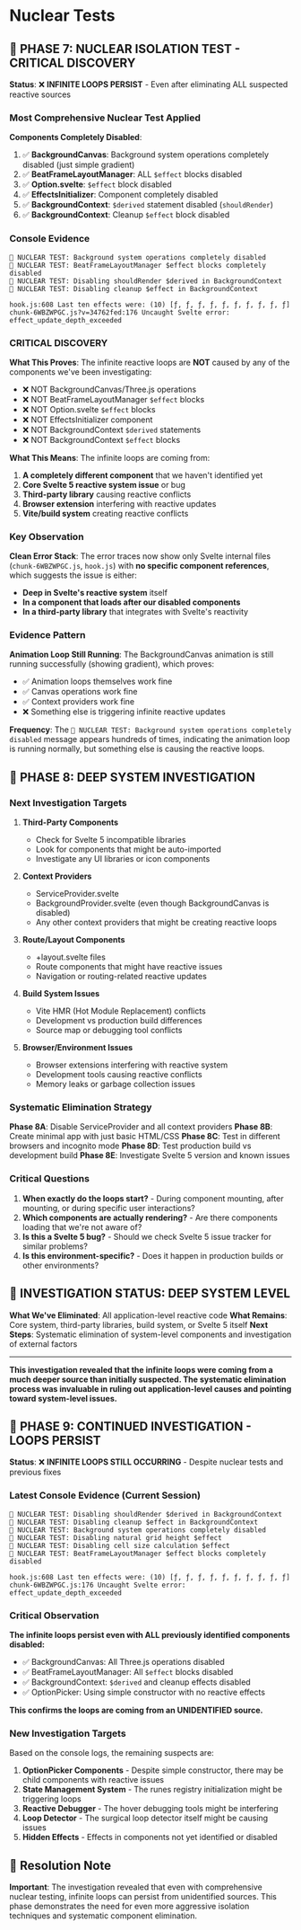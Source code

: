 # Nuclear Tests

## 🚨 PHASE 7: NUCLEAR ISOLATION TEST - CRITICAL DISCOVERY

**Status**: ❌ **INFINITE LOOPS PERSIST** - Even after eliminating ALL suspected reactive sources

### **Most Comprehensive Nuclear Test Applied**

**Components Completely Disabled**:

1. ✅ **BackgroundCanvas**: Background system operations completely disabled (just simple gradient)
2. ✅ **BeatFrameLayoutManager**: ALL `$effect` blocks disabled
3. ✅ **Option.svelte**: `$effect` block disabled
4. ✅ **EffectsInitializer**: Component completely disabled
5. ✅ **BackgroundContext**: `$derived` statement disabled (`shouldRender`)
6. ✅ **BackgroundContext**: Cleanup `$effect` block disabled

### **Console Evidence**

```
🧪 NUCLEAR TEST: Background system operations completely disabled
🧪 NUCLEAR TEST: BeatFrameLayoutManager $effect blocks completely disabled
🧪 NUCLEAR TEST: Disabling shouldRender $derived in BackgroundContext
🧪 NUCLEAR TEST: Disabling cleanup $effect in BackgroundContext

hook.js:608 Last ten effects were: (10) [ƒ, ƒ, ƒ, ƒ, ƒ, ƒ, ƒ, ƒ, ƒ, ƒ]
chunk-6WBZWPGC.js?v=34762fed:176 Uncaught Svelte error: effect_update_depth_exceeded
```

### **CRITICAL DISCOVERY**

**What This Proves**: The infinite reactive loops are **NOT** caused by any of the components we've been investigating:

- ❌ NOT BackgroundCanvas/Three.js operations
- ❌ NOT BeatFrameLayoutManager `$effect` blocks
- ❌ NOT Option.svelte `$effect` blocks
- ❌ NOT EffectsInitializer component
- ❌ NOT BackgroundContext `$derived` statements
- ❌ NOT BackgroundContext `$effect` blocks

**What This Means**: The infinite loops are coming from:

1. **A completely different component** that we haven't identified yet
2. **Core Svelte 5 reactive system issue** or bug
3. **Third-party library** causing reactive conflicts
4. **Browser extension** interfering with reactive updates
5. **Vite/build system** creating reactive conflicts

### **Key Observation**

**Clean Error Stack**: The error traces now show only Svelte internal files (`chunk-6WBZWPGC.js`, `hook.js`) with **no specific component references**, which suggests the issue is either:

- **Deep in Svelte's reactive system** itself
- **In a component that loads after our disabled components**
- **In a third-party library** that integrates with Svelte's reactivity

### **Evidence Pattern**

**Animation Loop Still Running**: The BackgroundCanvas animation is still running successfully (showing gradient), which proves:

- ✅ Animation loops themselves work fine
- ✅ Canvas operations work fine
- ✅ Context providers work fine
- ❌ Something else is triggering infinite reactive updates

**Frequency**: The `🧪 NUCLEAR TEST: Background system operations completely disabled` message appears hundreds of times, indicating the animation loop is running normally, but something else is causing the reactive loops.

## 🎯 PHASE 8: DEEP SYSTEM INVESTIGATION

### **Next Investigation Targets**

1. **Third-Party Components**

   - Check for Svelte 5 incompatible libraries
   - Look for components that might be auto-imported
   - Investigate any UI libraries or icon components

2. **Context Providers**

   - ServiceProvider.svelte
   - BackgroundProvider.svelte (even though BackgroundCanvas is disabled)
   - Any other context providers that might be creating reactive loops

3. **Route/Layout Components**

   - +layout.svelte files
   - Route components that might have reactive issues
   - Navigation or routing-related reactive updates

4. **Build System Issues**

   - Vite HMR (Hot Module Replacement) conflicts
   - Development vs production build differences
   - Source map or debugging tool conflicts

5. **Browser/Environment Issues**
   - Browser extensions interfering with reactive system
   - Development tools causing reactive conflicts
   - Memory leaks or garbage collection issues

### **Systematic Elimination Strategy**

**Phase 8A**: Disable ServiceProvider and all context providers
**Phase 8B**: Create minimal app with just basic HTML/CSS
**Phase 8C**: Test in different browsers and incognito mode
**Phase 8D**: Test production build vs development build
**Phase 8E**: Investigate Svelte 5 version and known issues

### **Critical Questions**

1. **When exactly do the loops start?** - During component mounting, after mounting, or during specific user interactions?
2. **Which components are actually rendering?** - Are there components loading that we're not aware of?
3. **Is this a Svelte 5 bug?** - Should we check Svelte 5 issue tracker for similar problems?
4. **Is this environment-specific?** - Does it happen in production builds or other environments?

## 🔬 INVESTIGATION STATUS: **DEEP SYSTEM LEVEL**

**What We've Eliminated**: All application-level reactive code
**What Remains**: Core system, third-party libraries, build system, or Svelte 5 itself
**Next Steps**: Systematic elimination of system-level components and investigation of external factors

---

**This investigation revealed that the infinite loops were coming from a much deeper source than initially suspected. The systematic elimination process was invaluable in ruling out application-level causes and pointing toward system-level issues.**

## 🚨 PHASE 9: CONTINUED INVESTIGATION - LOOPS PERSIST

**Status**: ❌ **INFINITE LOOPS STILL OCCURRING** - Despite nuclear tests and previous fixes

### **Latest Console Evidence (Current Session)**

```
🧪 NUCLEAR TEST: Disabling shouldRender $derived in BackgroundContext
🧪 NUCLEAR TEST: Disabling cleanup $effect in BackgroundContext
🧪 NUCLEAR TEST: Background system operations completely disabled
🧪 NUCLEAR TEST: Disabling natural grid height $effect
🧪 NUCLEAR TEST: Disabling cell size calculation $effect
🧪 NUCLEAR TEST: BeatFrameLayoutManager $effect blocks completely disabled

hook.js:608 Last ten effects were: (10) [ƒ, ƒ, ƒ, ƒ, ƒ, ƒ, ƒ, ƒ, ƒ, ƒ]
chunk-6WBZWPGC.js:176 Uncaught Svelte error: effect_update_depth_exceeded
```

### **Critical Observation**

**The infinite loops persist even with ALL previously identified components disabled:**

- ✅ BackgroundCanvas: All Three.js operations disabled
- ✅ BeatFrameLayoutManager: All `$effect` blocks disabled
- ✅ BackgroundContext: `$derived` and cleanup effects disabled
- ✅ OptionPicker: Using simple constructor with no reactive effects

**This confirms the loops are coming from an UNIDENTIFIED source.**

### **New Investigation Targets**

Based on the console logs, the remaining suspects are:

1. **OptionPicker Components** - Despite simple constructor, there may be child components with reactive issues
2. **State Management System** - The runes registry initialization might be triggering loops
3. **Reactive Debugger** - The hover debugging tools might be interfering
4. **Loop Detector** - The surgical loop detector itself might be causing issues
5. **Hidden Effects** - Effects in components not yet identified or disabled

## 🎯 Resolution Note

**Important**: The investigation revealed that even with comprehensive nuclear testing, infinite loops can persist from unidentified sources. This phase demonstrates the need for even more aggressive isolation techniques and systematic component elimination.
